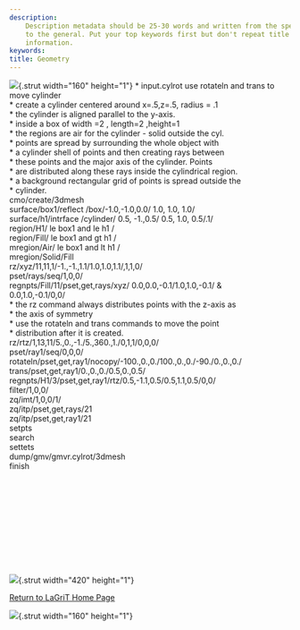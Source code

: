 ```yaml
---
description: 
    Description metadata should be 25-30 words and written from the specific
    to the general. Put your top keywords first but don't repeat title
    information.
keywords:  
title: Geometry
---
```




![](http://www.lanl.gov/images/xtransparent.gif){.strut width="160"
height="1"}
\* input.cylrot use rotateln and trans to move cylinder\
\* create a cylinder centered around x=.5,z=.5, radius = .1\
\* the cylinder is aligned parallel to the y-axis.\
\* inside a box of width =2 , length=2 ,height=1\
\* the regions are air for the cylinder - solid outside the cyl.\
\* points are spread by surrounding the whole object with\
\* a cylinder shell of points and then creating rays between\
\* these points and the major axis of the cylinder. Points\
\* are distributed along these rays inside the cylindrical region.\
\* a background rectangular grid of points is spread outside the\
\* cylinder.\
cmo/create/3dmesh\
surface/box1/reflect /box/-1.0,-1.0,0.0/ 1.0, 1.0, 1.0/\
surface/h1/intrface /cylinder/ 0.5, -1.,0.5/ 0.5, 1.0, 0.5/.1/\
region/H1/ le box1 and le h1 /\
region/Fill/ le box1 and gt h1 /\
mregion/Air/ le box1 and lt h1 /\
mregion/Solid/Fill\
rz/xyz/11,11,1/-1.,-1.,1.1/1.0,1.0,1.1/,1,1,0/\
pset/rays/seq/1,0,0/\
regnpts/Fill/11/pset,get,rays/xyz/ 0.0,0.0,-0.1/1.0,1.0,-0.1/ &\
0.0,1.0,-0.1/0,0/\
\* the rz command always distributes points with the z-axis as\
\* the axis of symmetry\
\* use the rotateln and trans commands to move the point\
\* distribution after it is created.\
rz/rtz/1,13,11/5.,0.,-1./5.,360.,1./0,1,1/0,0,0/\
pset/ray1/seq/0,0,0/\
rotateln/pset,get,ray1/nocopy/-100.,0.,0./100.,0.,0./-90./0.,0.,0./\
trans/pset,get,ray1/0.,0.,0./0.5,0.,0.5/\
regnpts/H1/3/pset,get,ray1/rtz/0.5,-1.1,0.5/0.5,1.1,0.5/0,0/\
filter/1,0,0/\
zq/imt/1,0,0/1/\
zq/itp/pset,get,rays/21\
zq/itp/pset,get,ray1/21\
setpts\
search\
settets\
dump/gmv/gmvr.cylrot/3dmesh\
finish

 
=

 

 

 

![](http://www.lanl.gov/images/xtransparent.gif){.strut width="420"
height="1"}

[Return to LaGriT Home Page](index.shtml)

![](http://www.lanl.gov/images/xtransparent.gif){.strut width="160"
height="1"}


